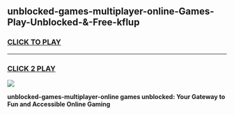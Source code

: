 
## unblocked-games-multiplayer-online-Games-Play-Unblocked-&-Free-kflup
<h3>
<a href="https://premium76.site?title=unblocked-games-multiplayer-online&ref=24A">CLICK TO PLAY</a></h3>
<hr>

<h3>
<a href="https://premium76.site?title=unblocked-games-multiplayer-online&ref=24A">CLICK 2 PLAY</a>
  
</h3>

<a href="https://premium76.site?title=unblocked-games-multiplayer-online&ref=24A"><img src="https://clearcache.store/games.png"></a>


**unblocked-games-multiplayer-online games unblocked: Your Gateway to Fun and Accessible Online Gaming**
